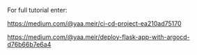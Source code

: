 For full tutorial enter:

https://medium.com/@yaa.meir/ci-cd-project-ea210ad75170

https://medium.com/@yaa.meir/deploy-flask-app-with-argocd-d76b66b7e6a4